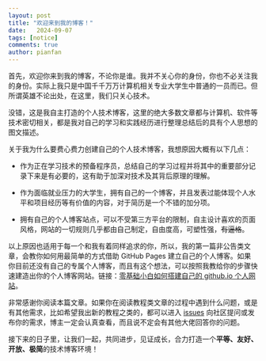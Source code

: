 ```yaml
---
layout: post
title: "欢迎来到我的博客！"
date:   2024-09-07
tags: [notice]
comments: true
author: pianfan
---
```


首先，欢迎你来到我的博客，不论你是谁。我并不关心你的身份，你也不必关注我的身份。实际上我只是中国千千万万计算机相关专业大学生中普通的一员而已。但所谓英雄不论出处，在这里，我们只关心技术。

<!-- more -->

没错，这是我自主打造的个人技术博客，这里的绝大多数文章都与计算机、软件等技术密切相关，都是我对自己的学习和实践经历进行整理总结后的具有个人思想的图文描述。

关于我为什么要费心费力创建自己的个人技术博客，我想原因大概有以下几点：

- 作为正在学习技术的预备程序员，总结自己的学习过程并将其中的重要部分记录下来是有必要的，这有助于加深对技术及其背后原理的理解。

- 作为面临就业压力的大学生，拥有自己的一个博客，并且发表过能体现个人水平和项目经历等有价值的内容，对于简历是一个不错的加分项。

- 拥有自己的个人博客站点，可以不受第三方平台的限制，自主设计喜欢的页面风格，网站的一切规则几乎都由自己制定，自由度高，可塑性强，~~有逼格~~。

以上原因也适用于每一个和我有着同样追求的你，所以，我的第一篇非公告类文章，会教你如何用最简单的方式借助 GitHub Pages 建立自己的个人博客。如果你目前还没有自己的专属个人博客，而且有这个想法，可以按照我教给你的步骤快速建造出你的个人博客网站。链接：[零基础小白如何搭建自己的 github.io 个人网站](https://pianfan.github.io/build_own_website/)。

非常感谢你阅读本篇文章。如果你在阅读教程类文章的过程中遇到什么问题，或是有其他需求，比如希望我出新的教程之类的，都可以进入 [issues](https://github.com/pianfan/pianfan.github.io/issues) 向社区提问或发布你的需求，博主一定会认真查看，而且说不定会有其他大佬回答你的问题。

接下来的日子里，让我们一起，共同进步，见证成长，合力打造一个**平等、友好、开放、极简**的技术博客环境！

